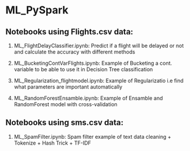 # ML_PySpark

## Notebooks using Flights.csv data:

1. ML_FlightDelayClassifier.ipynb: Predict if a flight will be delayed or not and calculate the accuracy with different methods

2. ML_BucketingContVarFlights.ipynb: Example of Bucketing a cont. variable to be able to use it in Decision Tree classification
3. ML_Regularization_flightmodel.ipynb: Example of Regularizatio i.e find what parameters are important automatically
4. ML_RandomForestEnsamble.ipynb: Example of Ensamble and RandomForest model with cross-validation

## Notebooks using sms.csv data:

1. ML_SpamFilter.ipynb: Spam filter example of text data cleaning + Tokenize + Hash Trick + TF-IDF

